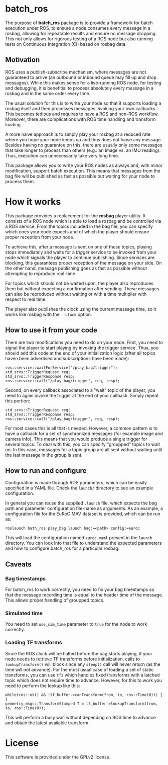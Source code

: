 # batch_ros

The purpose of **batch_ros** package is to provide a framework for batch execution under ROS, to ensure a node consumes every message in a rosbag, allowing for repeatable results and ensure no message dropping. This not only allows for rigorous testing of a ROS node but also running tests on Continuous Integration (CI) based on rosbag data.

## Motivation

 ROS uses a publish-subscribe mechanism, where messages are not guaranteed to arrive (an outbound or inbound queue may fill up and drop messages). While this makes sense for a live-running ROS node, for testing and debugging, it is benefitial to process absolutely every message in a rosbag and in the same order every time.
 
 The usual solution for this is to write your node so that it supports loading a rosbag itself and then processes messages invoking your own callbacks. This becomes tedious and requires to have a ROS and non-ROS workflow. Moreover, there are complications with ROS time handling and transform loading.
 
 A more naive approach is to simply play your rosbag at a reduced rate where you hope your node keeps up and thus does not loose any message. Besides having no guarantee on this, there are usually only some messages that take longer to process than others (e.g.: an Image vs. an IMU reading). Thus, execution can unnecessarily take very long time.
 
 This package allows you to write your ROS nodes as always and, with minor modification, support batch execution. This means that messages from the bag file will be published as fast as possible but waiting for your node to process them.
 
# How it works 

This package provides a replacement for the **rosbag** player utility. It consists of a ROS node which is able to load a rosbag and be controlled via a ROS service. From the topics included in the bag file, you can specify which ones your node expects and of which the player should ensure proper reception from your node. 

To achieve this, after a message is sent on one of these topics, playing stops immediately and waits for a *trigger* service to be invoked from your node which signals the player to continue publishing. Since services are blocking, this guarantees proper reception of the message on your side. On the other hand, message publishing goes as fast as possible without attempting to reproduce real-time.

For topics which should not be waited upon, the player also reproduces them but without expecting a confirmation after sending. These messages can also be reproduced without waiting or with a time multiplier with respect to real time.

The player also publishes the clock using the current message time, so it works like rosbag with the `--clock` option.

## How to use it from your code

There are two modifications you need to do on your node. First, you need to signal the player to start playing by invoking the trigger service. Thus, you should add this code at the end of your initialization logic (after all topics haven been advertised and subscriptions have been made):

    ros::service::waitForService("/play_bag/trigger");
    std_srvs::TriggerRequest req;
    std_srvs::TriggerResponse resp;
    ros::service::call("/play_bag/trigger", req, resp);

 Second, on every callback associated to a "wait" topic of the player, you need to again invoke the trigger at the end of your callback. Simply repeat this portion:
 
    std_srvs::TriggerRequest req;
    std_srvs::TriggerResponse resp;
    ros::service::call("/play_bag/trigger", req, resp);
    
For most cases this is all that is needed. However, a common pattern is to have a callback for a set of synchronized messages (for example image and camera info). This means that you would produce a single trigger for several topics. To deal with this, you can specify "groupped" topics to wait on. In this case, messages for a topic group are all sent without waiting until the last message in the group is sent.

## How to run and configure

Configuration is made through ROS parameters, which can be easily specified in a YAML file. Check the `launch/` directory to see an example configuration.

In general you can reuse the supplied `.launch` file, which expects the bag path and parameter configuration file-name as arguments. As an example, a configuration file for the EuRoC MAV dataset is provided, which can be run as:

    roslaunch bath_ros play_bag.launch bag:=<path> config:=euroc
    
This will load the configuration named `euroc.yaml` present in the `launch` directory. You can look into that file to understand the expected parameters and how to configure batch_ros for a particular rosbag.
    
## Caveats

### Bag timestamps

For batch_ros to work correctly, you need to fix your bag timestamps so that the message recording time is equal to the header time of the message. This allows proper handling of groupped topics.

### Simulated time

You need to set `use_sim_time` parameter to `true` for the node to work correctly.

### Loading TF transforms

Since the ROS clock will be halted before the bag starts playing, if your node needs to retrieve TF transforms before initialization, calls to `lookupTransform()` will block since any `sleep()` call will never return (as the time will not advance). For the most usual case of loading a set of static transforms, you can use `tf2` which handles fixed transforms with a latched topic which does not require time to advance. However, for this to work you need to perform the lookup like this:

    while(ros::ok() && !tf_buffer->canTransform(from, to, ros::Time(0))) { }
    geometry_msgs::TransformStamped T = tf_buffer->lookupTransform(from, to, ros::Time(0));
    
This will perform a busy wait without depending on ROS time to advance and obtain the latest available transform.
 
# License

This software is provided under the GPLv2 license.

 
 